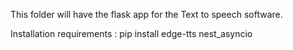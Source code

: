This folder will have the flask app for the Text to speech software.

Installation requirements : pip install edge-tts nest_asyncio



